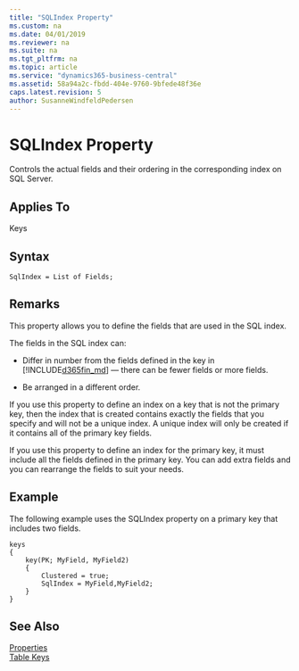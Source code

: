 ```yaml
---
title: "SQLIndex Property"
ms.custom: na
ms.date: 04/01/2019
ms.reviewer: na
ms.suite: na
ms.tgt_pltfrm: na
ms.topic: article
ms.service: "dynamics365-business-central"
ms.assetid: 58a94a2c-fbdd-404e-9760-9bfede48f36e
caps.latest.revision: 5
author: SusanneWindfeldPedersen
---
```


# SQLIndex Property
Controls the actual fields and their ordering in the corresponding index on SQL Server.  
  
## Applies To  
 Keys  

## Syntax
```
SqlIndex = List of Fields;
```
## Remarks  
 This property allows you to define the fields that are used in the SQL index.  
  
 The fields in the SQL index can:  
  
-   Differ in number from the fields defined in the key in [!INCLUDE[d365fin_md](../includes/d365fin_md.md)] — there can be fewer fields or more fields.  
  
-   Be arranged in a different order.  
  
 If you use this property to define an index on a key that is not the primary key, then the index that is created contains exactly the fields that you specify and will not be a unique index. A unique index will only be created if it contains all of the primary key fields.  
  
 If you use this property to define an index for the primary key, it must include all the fields defined in the primary key. You can add extra fields and you can rearrange the fields to suit your needs.  

## Example
The following example uses the SQLIndex property on a primary key that includes two fields.

```
keys
{
    key(PK; MyField, MyField2) 
    {
        Clustered = true;
        SqlIndex = MyField,MyField2;
    }
}
```    

## See Also
 [Properties](devenv-properties.md)  
 [Table Keys](../devenv-table-keys.md)   